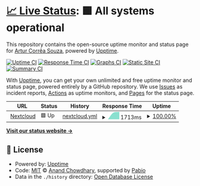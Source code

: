 # [📈 Live Status](https://arcstur.github.io/nextcloud-upptime): <!--live status--> **🟩 All systems operational**

This repository contains the open-source uptime monitor and status page for [Artur Corrêa Souza](https://arcstur.github.io/nextcloud-upptime), powered by [Upptime](https://github.com/upptime/upptime).

[![Uptime CI](https://github.com/arcstur/nextcloud-upptime/workflows/Uptime%20CI/badge.svg)](https://github.com/arcstur/nextcloud-upptime/actions?query=workflow%3A%22Uptime+CI%22)
[![Response Time CI](https://github.com/arcstur/nextcloud-upptime/workflows/Response%20Time%20CI/badge.svg)](https://github.com/arcstur/nextcloud-upptime/actions?query=workflow%3A%22Response+Time+CI%22)
[![Graphs CI](https://github.com/arcstur/nextcloud-upptime/workflows/Graphs%20CI/badge.svg)](https://github.com/arcstur/nextcloud-upptime/actions?query=workflow%3A%22Graphs+CI%22)
[![Static Site CI](https://github.com/arcstur/nextcloud-upptime/workflows/Static%20Site%20CI/badge.svg)](https://github.com/arcstur/nextcloud-upptime/actions?query=workflow%3A%22Static+Site+CI%22)
[![Summary CI](https://github.com/arcstur/nextcloud-upptime/workflows/Summary%20CI/badge.svg)](https://github.com/arcstur/nextcloud-upptime/actions?query=workflow%3A%22Summary+CI%22)

With [Upptime](https://upptime.js.org), you can get your own unlimited and free uptime monitor and status page, powered entirely by a GitHub repository. We use [Issues](https://github.com/arcstur/nextcloud-upptime/issues) as incident reports, [Actions](https://github.com/arcstur/nextcloud-upptime/actions) as uptime monitors, and [Pages](https://arcstur.github.io/nextcloud-upptime) for the status page.

<!--start: status pages-->
<!-- This summary is generated by Upptime (https://github.com/upptime/upptime) -->
<!-- Do not edit this manually, your changes will be overwritten -->
<!-- prettier-ignore -->
| URL | Status | History | Response Time | Uptime |
| --- | ------ | ------- | ------------- | ------ |
| <img alt="" src="https://icons.duckduckgo.com/ip3/nextcloud.arcstur.com.ico" height="13"> [Nextcloud](https://nextcloud.arcstur.com) | 🟩 Up | [nextcloud.yml](https://github.com/arcstur/nextcloud-upptime/commits/HEAD/history/nextcloud.yml) | <details><summary><img alt="Response time graph" src="./graphs/nextcloud/response-time-week.png" height="20"> 1713ms</summary><br><a href="https://arcstur.github.io/nextcloud-upptime/history/nextcloud"><img alt="Response time 1713" src="https://img.shields.io/endpoint?url=https%3A%2F%2Fraw.githubusercontent.com%2Farcstur%2Fnextcloud-upptime%2FHEAD%2Fapi%2Fnextcloud%2Fresponse-time.json"></a><br><a href="https://arcstur.github.io/nextcloud-upptime/history/nextcloud"><img alt="24-hour response time 1713" src="https://img.shields.io/endpoint?url=https%3A%2F%2Fraw.githubusercontent.com%2Farcstur%2Fnextcloud-upptime%2FHEAD%2Fapi%2Fnextcloud%2Fresponse-time-day.json"></a><br><a href="https://arcstur.github.io/nextcloud-upptime/history/nextcloud"><img alt="7-day response time 1713" src="https://img.shields.io/endpoint?url=https%3A%2F%2Fraw.githubusercontent.com%2Farcstur%2Fnextcloud-upptime%2FHEAD%2Fapi%2Fnextcloud%2Fresponse-time-week.json"></a><br><a href="https://arcstur.github.io/nextcloud-upptime/history/nextcloud"><img alt="30-day response time 1713" src="https://img.shields.io/endpoint?url=https%3A%2F%2Fraw.githubusercontent.com%2Farcstur%2Fnextcloud-upptime%2FHEAD%2Fapi%2Fnextcloud%2Fresponse-time-month.json"></a><br><a href="https://arcstur.github.io/nextcloud-upptime/history/nextcloud"><img alt="1-year response time 1713" src="https://img.shields.io/endpoint?url=https%3A%2F%2Fraw.githubusercontent.com%2Farcstur%2Fnextcloud-upptime%2FHEAD%2Fapi%2Fnextcloud%2Fresponse-time-year.json"></a></details> | <details><summary><a href="https://arcstur.github.io/nextcloud-upptime/history/nextcloud">100.00%</a></summary><a href="https://arcstur.github.io/nextcloud-upptime/history/nextcloud"><img alt="All-time uptime 100.00%" src="https://img.shields.io/endpoint?url=https%3A%2F%2Fraw.githubusercontent.com%2Farcstur%2Fnextcloud-upptime%2FHEAD%2Fapi%2Fnextcloud%2Fuptime.json"></a><br><a href="https://arcstur.github.io/nextcloud-upptime/history/nextcloud"><img alt="24-hour uptime 100.00%" src="https://img.shields.io/endpoint?url=https%3A%2F%2Fraw.githubusercontent.com%2Farcstur%2Fnextcloud-upptime%2FHEAD%2Fapi%2Fnextcloud%2Fuptime-day.json"></a><br><a href="https://arcstur.github.io/nextcloud-upptime/history/nextcloud"><img alt="7-day uptime 100.00%" src="https://img.shields.io/endpoint?url=https%3A%2F%2Fraw.githubusercontent.com%2Farcstur%2Fnextcloud-upptime%2FHEAD%2Fapi%2Fnextcloud%2Fuptime-week.json"></a><br><a href="https://arcstur.github.io/nextcloud-upptime/history/nextcloud"><img alt="30-day uptime 100.00%" src="https://img.shields.io/endpoint?url=https%3A%2F%2Fraw.githubusercontent.com%2Farcstur%2Fnextcloud-upptime%2FHEAD%2Fapi%2Fnextcloud%2Fuptime-month.json"></a><br><a href="https://arcstur.github.io/nextcloud-upptime/history/nextcloud"><img alt="1-year uptime 100.00%" src="https://img.shields.io/endpoint?url=https%3A%2F%2Fraw.githubusercontent.com%2Farcstur%2Fnextcloud-upptime%2FHEAD%2Fapi%2Fnextcloud%2Fuptime-year.json"></a></details>

<!--end: status pages-->

[**Visit our status website →**](https://arcstur.github.io/nextcloud-upptime)

## 📄 License

- Powered by: [Upptime](https://github.com/upptime/upptime)
- Code: [MIT](./LICENSE) © [Anand Chowdhary](https://anandchowdhary.com), supported by [Pabio](https://pabio.com)
- Data in the `./history` directory: [Open Database License](https://opendatacommons.org/licenses/odbl/1-0/)
